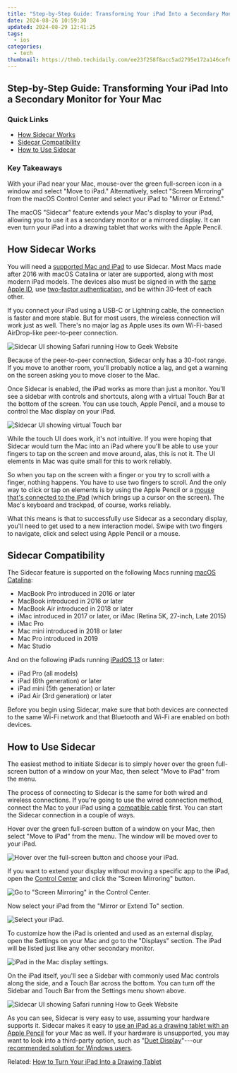 ```yaml
---
title: "Step-by-Step Guide: Transforming Your iPad Into a Secondary Monitor for Your Mac"
date: 2024-08-26 10:59:30
updated: 2024-08-29 12:41:25
tags:
  - ios
categories:
  - tech
thumbnail: https://thmb.techidaily.com/ee23f258f8acc5ad2795e172a146cef682a3a259b32871693580ae9137133cdf.jpg
---
```


## Step-by-Step Guide: Transforming Your iPad Into a Secondary Monitor for Your Mac

### Quick Links

* [How Sidecar Works](https://activate-lock.techidaily.com/unlock-your-device-icloud-dns-bypass-explained-and-tested-plus-easy-alternatives-on-iphone-14-pro-max-by-drfone-ios/)
* [Sidecar Compatibility](https://change-location.techidaily.com/in-2024-where-is-the-best-place-to-catch-dratini-on-samsung-galaxy-a14-4g-drfone-by-drfone-virtual-android/)
* [How to Use Sidecar](https://tech-savvy.techidaily.com/mastering-ai-text-identification-using-gptzero/)

### Key Takeaways

 With your iPad near your Mac, mouse-over the green full-screen icon in a window and select "Move to iPad." Alternatively, select "Screen Mirroring" from the macOS Control Center and select your iPad to "Mirror or Extend."

 The macOS "Sidecar" feature extends your Mac's display to your iPad, allowing you to use it as a secondary monitor or a mirrored display. It can even turn your iPad into a drawing tablet that works with the Apple Pencil.

##  How Sidecar Works

 You will need a [supported Mac and iPad](https://support.apple.com/en-us/HT210380) to use Sidecar. Most Macs made after 2016 with macOS Catalina or later are supported, along with most modern iPad models. The devices also must be signed in with the [same Apple ID](https://change-location.techidaily.com/in-2024-latest-way-to-get-shiny-meltan-box-in-pokemon-go-mystery-box-on-vivo-s17t-drfone-by-drfone-virtual-android/), use [two-factor authentication](https://screen-activity-recording.techidaily.com/snap-worthy-success-logging-galaxy-gaming-stories-for-2024/), and be within 30-feet of each other.

 If you connect your iPad using a USB-C or Lightning cable, the connection is faster and more stable. But for most users, the wireless connection will work just as well. There's no major lag as Apple uses its own Wi-Fi-based AirDrop-like peer-to-peer connection.

![Sidecar UI showing Safari running How to Geek Website](https://static1.howtogeekimages.com/wordpress/wp-content/uploads/2019/10/Sidecar-UI-showing-Safari-running-How-to-Geek-Website.png) 

 Because of the peer-to-peer connection, Sidecar only has a 30-foot range. If you move to another room, you'll probably notice a lag, and get a warning on the screen asking you to move closer to the Mac.

 Once Sidecar is enabled, the iPad works as more than just a monitor. You'll see a sidebar with controls and shortcuts, along with a virtual Touch Bar at the bottom of the screen. You can use touch, Apple Pencil, and a mouse to control the Mac display on your iPad.

![Sidecar UI showing virtual Touch bar](https://static1.howtogeekimages.com/wordpress/wp-content/uploads/2019/10/Sidecar-UI-showing-virtual-Touchbar.png) 

 While the touch UI does work, it's not intuitive. If you were hoping that Sidecar would turn the Mac into an iPad where you'll be able to use your fingers to tap on the screen and move around, alas, this is not it. The UI elements in Mac was quite small for this to work reliably.

 So when you tap on the screen with a finger or you try to scroll with a finger, nothing happens. You have to use two fingers to scroll. And the only way to click or tap on elements is by using the Apple Pencil or a [mouse that's connected to the iPad](https://program-issues.techidaily.com/why-does-dragon-age-origins-keep-freezing-in-windows-10-heres-the-solution/) (which brings up a cursor on the screen). The Mac's keyboard and trackpad, of course, works reliably.

 What this means is that to successfully use Sidecar as a secondary display, you'll need to get used to a new interaction model. Swipe with two fingers to navigate, click and select using Apple Pencil or a mouse.

##  Sidecar Compatibility

 The Sidecar feature is supported on the following Macs running [macOS Catalina](https://youtube-lab.techidaily.com/24-crafting-shareable-moments-a-guide-to-enhanced-viewership-in-15-second-videos/):

* MacBook Pro introduced in 2016 or later
* MacBook introduced in 2016 or later
* MacBook Air introduced in 2018 or later
* iMac introduced in 2017 or later, or iMac (Retina 5K, 27-inch, Late 2015)
* iMac Pro
* Mac mini introduced in 2018 or later
* Mac Pro introduced in 2019
* Mac Studio

 And on the following iPads running [iPadOS 13](https://facebook-video-share.techidaily.com/updated-tapping-into-no-cost-melodies-for-video-projects/) or later:

* iPad Pro (all models)
* iPad (6th generation) or later
* iPad mini (5th generation) or later
* iPad Air (3rd generation) or later

 Before you begin using Sidecar, make sure that both devices are connected to the same Wi-Fi network and that Bluetooth and Wi-Fi are enabled on both devices.

##  How to Use Sidecar

 The easiest method to initiate Sidecar is to simply hover over the green full-screen button of a window on your Mac, then select "Move to iPad" from the menu.

 The process of connecting to Sidecar is the same for both wired and wireless connections. If you're going to use the wired connection method, connect the Mac to your iPad using a [compatible cable](https://games-able.techidaily.com/bypassing-steam-disconnection-in-windows-11/) first. You can start the Sidecar connection in a couple of ways.

 Hover over the green full-screen button of a window on your Mac, then select "Move to iPad" from the menu. The window will be moved over to your iPad.

![Hover over the full-screen button and choose your iPad.](https://static1.howtogeekimages.com/wordpress/wp-content/uploads/2016/08/image-3.png) 

 If you want to extend your display without moving a specific app to the iPad, open the [Control Center](https://extra-resources.techidaily.com/critical-review-of-superior-stream-platforms/) and click the "Screen Mirroring" button.

![Go to "Screen Mirroring" in the Control Center.](https://static1.howtogeekimages.com/wordpress/wp-content/uploads/2016/08/image-1.png) 

 Now select your iPad from the "Mirror or Extend To" section.

![Select your iPad.](https://static1.howtogeekimages.com/wordpress/wp-content/uploads/2016/08/image-2.png) 

 To customize how the iPad is oriented and used as an external display, open the Settings on your Mac and go to the "Displays" section. The iPad will be listed just like any other secondary monitor.

![iPad in the Mac display settings.](https://static1.howtogeekimages.com/wordpress/wp-content/uploads/2016/08/image-4.png) 

 On the iPad itself, you'll see a Sidebar with commonly used Mac controls along the side, and a Touch Bar across the bottom. You can turn off the Sidebar and Touch Bar from the Settings menu shown above.

![Sidecar UI showing Safari running How to Geek Website](https://static1.howtogeekimages.com/wordpress/wp-content/uploads/2019/10/Sidecar-UI-showing-Safari-running-How-to-Geek-Website.png?trim=1,1&amp;bg-color=000&amp;pad=1,1) 

 As you can see, Sidecar is very easy to use, assuming your hardware supports it. Sidecar makes it easy to [use an iPad as a drawing tablet with an Apple Pencil](https://extra-resources.techidaily.com/2024-approved-complete-exploration-of-morphvox-technology-for-voice-transformation/) for your Mac as well. If your hardware is unsupported, you may want to look into a third-party option, such as "[Duet Display](https://updates.duetdisplay.com/AppleSilicon)"---our [recommended solution for Windows users](https://win-dash.techidaily.com/quick-start-obtaining-and-setting-up-hp-laserjet-pro-m402n-driver-on-your-pc-with-windows/).

Related: [How to Turn Your iPad Into a Drawing Tablet](https://extra-resources.techidaily.com/2024-approved-complete-exploration-of-morphvox-technology-for-voice-transformation/)

<ins class="adsbygoogle"
     style="display:block"
     data-ad-format="autorelaxed"
     data-ad-client="ca-pub-7571918770474297"
     data-ad-slot="1223367746"></ins>



<ins class="adsbygoogle"
     style="display:block"
     data-ad-client="ca-pub-7571918770474297"
     data-ad-slot="8358498916"
     data-ad-format="auto"
     data-full-width-responsive="true"></ins>
